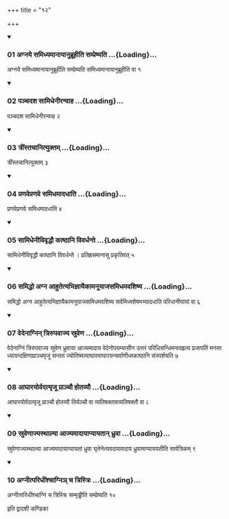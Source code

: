+++
title = "१२"

+++

<div class="js_include" includetitle="true" newlevelforh1="3" unfilled="" url="/vedAH_yajuH/taittirIyam/sUtram/ApastambaH/shrautam/vishvAsa-prastutiH/02/12/01_agnaye_samidhyamAnAyAnubrUhIti_sampreShyati.md">
<details open><summary><h3>01 अग्नये समिध्यमानायानुब्रूहीति सम्प्रेष्यति ...{Loading}...</h3></summary>

अग्नये समिध्यमानायानुब्रूहीति सम्प्रेष्यति समिध्यमानायानुब्रूहीति वा १
</details>
</div>


<div class="js_include" includetitle="true" newlevelforh1="3" unfilled="" url="/vedAH_yajuH/taittirIyam/sUtram/ApastambaH/shrautam/vishvAsa-prastutiH/02/12/02_panchadasha_sAmidhenIranvAha.md">
<details open><summary><h3>02 पञ्चदश सामिधेनीरन्वाह ...{Loading}...</h3></summary>

पञ्चदश सामिधेनीरन्वाह २
</details>
</div>


<div class="js_include" includetitle="true" newlevelforh1="3" unfilled="" url="/vedAH_yajuH/taittirIyam/sUtram/ApastambaH/shrautam/vishvAsa-prastutiH/02/12/03_trIMstachAnityuktam.md">
<details open><summary><h3>03 त्रींस्तचानित्युक्तम् ...{Loading}...</h3></summary>

त्रींस्तचानित्युक्तम् ३
</details>
</div>


<div class="js_include" includetitle="true" newlevelforh1="3" unfilled="" url="/vedAH_yajuH/taittirIyam/sUtram/ApastambaH/shrautam/vishvAsa-prastutiH/02/12/04_praNavepraNave_samidhamAdadhAti.md">
<details open><summary><h3>04 प्रणवेप्रणवे समिधमादधाति ...{Loading}...</h3></summary>

प्रणवेप्रणवे समिधमादधाति ४
</details>
</div>


<div class="js_include" includetitle="true" newlevelforh1="3" unfilled="" url="/vedAH_yajuH/taittirIyam/sUtram/ApastambaH/shrautam/vishvAsa-prastutiH/02/12/05_sAmidhenIvivRddhau_kAShThAni_vivardhante.md">
<details open><summary><h3>05 सामिधेनीविवृद्धौ काष्ठानि विवर्धन्ते ...{Loading}...</h3></summary>

सामिधेनीविवृद्धौ काष्ठानि विवर्धन्ते । प्रतिह्रसमानासु प्रकृतिवत् ५
</details>
</div>


<div class="js_include" includetitle="true" newlevelforh1="3" unfilled="" url="/vedAH_yajuH/taittirIyam/sUtram/ApastambaH/shrautam/vishvAsa-prastutiH/02/12/06_samiddho_agna_AhutetyabhijnAyaikAmanUyAjasamidhamavashiShya.md">
<details open><summary><h3>06 समिद्धो अग्न आहुतेत्यभिज्ञायैकामनूयाजसमिधमवशिष्य ...{Loading}...</h3></summary>

समिद्धो अग्न आहुतेत्यभिज्ञायैकामनूयाजसमिधमवशिष्य सर्वमिध्मशेषमभ्यादधाति परिधानीयायां वा ६
</details>
</div>


<div class="js_include" includetitle="true" newlevelforh1="3" unfilled="" url="/vedAH_yajuH/taittirIyam/sUtram/ApastambaH/shrautam/vishvAsa-prastutiH/02/12/07_vedenAgnin_trirupavAjya_sruveNa.md">
<details open><summary><h3>07 वेदेनाग्निन् त्रिरुपवाज्य स्रुवेण ...{Loading}...</h3></summary>

वेदेनाग्निं त्रिरुपवाज्य स्रुवेण ध्रुवाया आज्यमादाय वेदेनोपयम्यासीन उत्तरं परिधिसन्धिमन्ववहृत्य प्रजापतिं मनसा ध्यायन्दक्षिणाप्राञ्चमृजुं सन्ततं ज्योतिष्मत्याघारमाघारयन्सर्वाणीध्मकाष्ठानि संस्पर्शयति ७
</details>
</div>


<div class="js_include" includetitle="true" newlevelforh1="3" unfilled="" url="/vedAH_yajuH/taittirIyam/sUtram/ApastambaH/shrautam/vishvAsa-prastutiH/02/12/08_AghArayorvadatyRjU_prAnchau_hotavyau.md">
<details open><summary><h3>08 आघारयोर्वदत्यृजू प्राञ्चौ होतव्यौ ...{Loading}...</h3></summary>

आघारयोर्वदत्यृजू प्राञ्चौ होतव्यौ तिर्यञ्चौ वा व्यतिषक्तावव्यतिषक्तौ वा ८
</details>
</div>


<div class="js_include" includetitle="true" newlevelforh1="3" unfilled="" url="/vedAH_yajuH/taittirIyam/sUtram/ApastambaH/shrautam/vishvAsa-prastutiH/02/12/09_sruveNAjyasthAlyA_AjyamAdAyApyAyatAn_dhruvA.md">
<details open><summary><h3>09 स्रुवेणाज्यस्थाल्या आज्यमादायाप्यायतान् ध्रुवा ...{Loading}...</h3></summary>

स्रुवेणाज्यस्थाल्या आज्यमादायाप्यायतां ध्रुवा घृतेनेत्यवदायावदाय ध्रुवामाप्याययतीति सार्वत्रिकम् ९
</details>
</div>


<div class="js_include" includetitle="true" newlevelforh1="3" unfilled="" url="/vedAH_yajuH/taittirIyam/sUtram/ApastambaH/shrautam/vishvAsa-prastutiH/02/12/10_agnItparidhIMshchAgni~n_cha_tristriH.md">
<details open><summary><h3>10 अग्नीत्परिधींश्चाग्निञ् च त्रिस्त्रिः ...{Loading}...</h3></summary>

अग्नीत्परिधींश्चाग्निं च त्रिस्त्रिः सम्मृड्ढीति सम्प्रेष्यति १०
</details>
</div>



  
इति द्वादशी कण्डिका 
